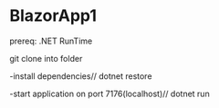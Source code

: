 # BlazorApp1


prereq: .NET RunTime

git clone into folder 

-install dependencies//
dotnet restore

-start application on port 7176(localhost)//
dotnet run
